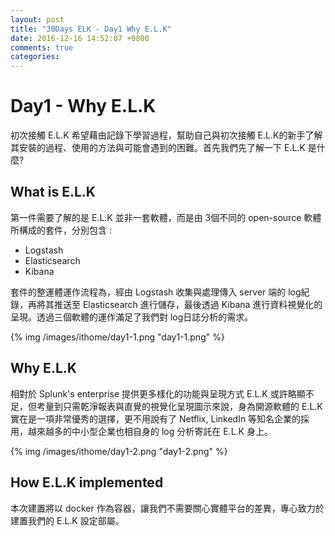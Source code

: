 ```yaml
---
layout: post
title: "30Days ELK - Day1 Why E.L.K"
date: 2016-12-16 14:52:07 +0800
comments: true
categories: 
---
```

Day1 - Why E.L.K
===

初次接觸 E.L.K 希望藉由記錄下學習過程，幫助自己與初次接觸 E.L.K的新手了解其安裝的過程、使用的方法與可能會遇到的困難。首先我們先了解一下 E.L.K 是什麼?

## What is E.L.K

第一件需要了解的是 E.L.K 並非一套軟體，而是由 3個不同的 open-source 軟體所構成的套件，分別包含 :
>
- Logstash
- Elasticsearch
- Kibana

套件的整運體運作流程為，經由 Logstash 收集與處理傳入 server 端的 log紀錄，再將其推送至 Elasticsearch 進行儲存，最後透過 Kibana 進行資料視覺化的呈現。透過三個軟體的運作滿足了我們對 log日誌分析的需求。

{% img /images/ithome/day1-1.png "day1-1.png" %}

## Why E.L.K

相對於 Splunk's enterprise 提供更多樣化的功能與呈現方式 E.L.K 或許略顯不足，但考量到只需乾淨報表與直覺的視覺化呈現圖示來說，身為開源軟體的 E.L.K 實在是一項非常優秀的選擇，更不用說有了 Netflix, LinkedIn 等知名企業的採用，越來越多的中小型企業也相自身的 log 分析寄託在 E.L.K 身上。

{% img /images/ithome/day1-2.png "day1-2.png" %}

## How E.L.K implemented

本次建置將以 docker 作為容器，讓我們不需要關心實體平台的差異，專心致力於建置我們的 E.L.K 設定部屬。